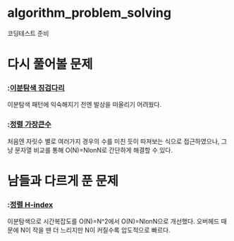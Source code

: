 # algorithm_problem_solving
코딩테스트 준비

# 다시 풀어볼 문제
### :[이분탐색 징검다리](https://github.com/demul/algorithm_problem_solving/blob/master/%EC%9D%B4%EB%B6%84%ED%83%90%EC%83%89%20%EC%A7%95%EA%B2%80%EB%8B%A4%EB%A6%AC2.py)
이분탐색 패턴에 익숙해지기 전엔 발상을 떠올리기 어려웠다.

### :[정렬 가장큰수](https://github.com/demul/algorithm_problem_solving/blob/master/%EC%A0%95%EB%A0%AC%20%EA%B0%80%EC%9E%A5%ED%81%B0%EC%88%98.py)
처음엔 자릿수 별로 여러가지 경우의 수를 미친 듯이 따져보는 식으로 접근하였으나, 그냥 문자열 비교를 통해 O(N)=NlonN로 간단하게 해결할 수 있다. 


# 남들과 다르게 푼 문제
### :[정렬 H-index](https://github.com/demul/algorithm_problem_solving/blob/master/%EC%A0%95%EB%A0%AC%20H-index.py)
이분탐색으로 시간복잡도를 O(N)=N^2에서 O(N)=NlonN으로 개선했다. 오버헤드 때문에 N이 작을 땐 더 느리지만 N이 커질수록 압도적으로 빠르다.
